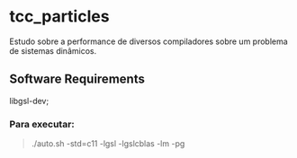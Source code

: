 # tcc_particles
Estudo sobre a performance de diversos compiladores sobre um problema de sistemas dinâmicos.

## Software Requirements
libgsl-dev;

### Para executar:

> ./auto.sh -std=c11 -lgsl -lgslcblas -lm -pg
